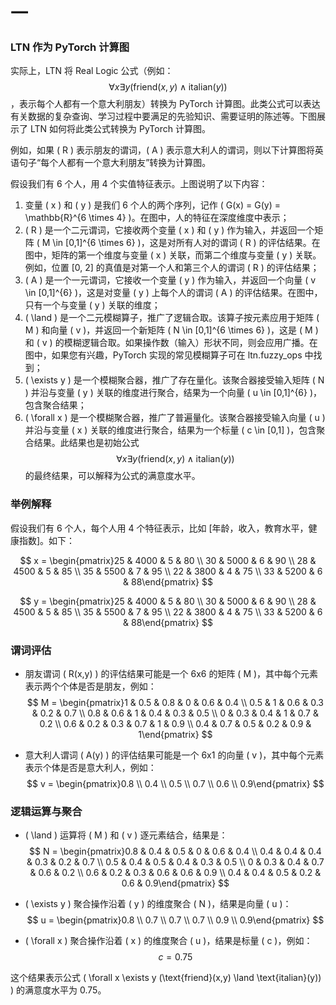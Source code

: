 # 一

### LTN 作为 PyTorch 计算图

实际上，LTN 将 Real Logic 公式（例如：$$\forall x \exists y (\text{friend}(x,y) \land \text{italian}(y))$$，表示每个人都有一个意大利朋友）转换为 PyTorch 计算图。此类公式可以表达有关数据的复杂查询、学习过程中要满足的先验知识、需要证明的陈述等。下图展示了 LTN 如何将此类公式转换为 PyTorch 计算图。

例如，如果 \( R \) 表示朋友的谓词，\( A \) 表示意大利人的谓词，则以下计算图将英语句子“每个人都有一个意大利朋友”转换为计算图。

假设我们有 6 个人，用 4 个实值特征表示。上图说明了以下内容：

1. 变量 \( x \) 和 \( y \) 是我们 6 个人的两个序列，记作 \( G(x) = G(y) = \mathbb{R}^{6 \times 4} \)。在图中，人的特征在深度维度中表示；
2. \( R \) 是一个二元谓词，它接收两个变量 \( x \) 和 \( y \) 作为输入，并返回一个矩阵 \( M \in [0,1]^{6 \times 6} \)，这是对所有人对的谓词 \( R \) 的评估结果。在图中，矩阵的第一个维度与变量 \( x \) 关联，而第二个维度与变量 \( y \) 关联。例如，位置 [0, 2] 的真值是对第一个人和第三个人的谓词 \( R \) 的评估结果；
3. \( A \) 是一个一元谓词，它接收一个变量 \( y \) 作为输入，并返回一个向量 \( v \in [0,1]^{6} \)，这是对变量 \( y \) 上每个人的谓词 \( A \) 的评估结果。在图中，只有一个与变量 \( y \) 关联的维度；
4. \( \land \) 是一个二元模糊算子，推广了逻辑合取。该算子按元素应用于矩阵 \( M \) 和向量 \( v \)，并返回一个新矩阵 \( N \in [0,1]^{6 \times 6} \)，这是 \( M \) 和 \( v \) 的模糊逻辑合取。如果操作数（输入）形状不同，则会应用广播。在图中，如果您有兴趣，PyTorch 实现的常见模糊算子可在 ltn.fuzzy_ops 中找到；
5. \( \exists y \) 是一个模糊聚合器，推广了存在量化。该聚合器接受输入矩阵 \( N \) 并沿与变量 \( y \) 关联的维度进行聚合，结果为一个向量 \( u \in [0,1]^{6} \)，包含聚合结果；
6. \( \forall x \) 是一个模糊聚合器，推广了普遍量化。该聚合器接受输入向量 \( u \) 并沿与变量 \( x \) 关联的维度进行聚合，结果为一个标量 \( c \in [0,1] \)，包含聚合结果。此结果也是初始公式 $$\forall x \exists y (\text{friend}(x,y) \land \text{italian}(y))$$ 的最终结果，可以解释为公式的满意度水平。

### 举例解释

假设我们有 6 个人，每个人用 4 个特征表示，比如 [年龄，收入，教育水平，健康指数]。如下：

$$
x = \begin{pmatrix}25 & 4000 & 5 & 80 \\ 30 & 5000 & 6 & 90 \\ 28 & 4500 & 5 & 85 \\ 35 & 5500 & 7 & 95 \\ 22 & 3800 & 4 & 75 \\ 33 & 5200 & 6 & 88\end{pmatrix}
$$

$$
y = \begin{pmatrix}25 & 4000 & 5 & 80 \\ 30 & 5000 & 6 & 90 \\ 28 & 4500 & 5 & 85 \\ 35 & 5500 & 7 & 95 \\ 22 & 3800 & 4 & 75 \\ 33 & 5200 & 6 & 88\end{pmatrix}
$$

### 谓词评估

- 朋友谓词 \( R(x,y) \) 的评估结果可能是一个 6x6 的矩阵 \( M \)，其中每个元素表示两个个体是否是朋友，例如：
$$
M = \begin{pmatrix}1 & 0.5 & 0.8 & 0 & 0.6 & 0.4 \\ 0.5 & 1 & 0.6 & 0.3 & 0.2 & 0.7 \\ 0.8 & 0.6 & 1 & 0.4 & 0.3 & 0.5 \\ 0 & 0.3 & 0.4 & 1 & 0.7 & 0.2 \\ 0.6 & 0.2 & 0.3 & 0.7 & 1 & 0.9 \\ 0.4 & 0.7 & 0.5 & 0.2 & 0.9 & 1\end{pmatrix}
$$

- 意大利人谓词 \( A(y) \) 的评估结果可能是一个 6x1 的向量 \( v \)，其中每个元素表示个体是否是意大利人，例如：
$$
v = \begin{pmatrix}0.8 \\ 0.4 \\ 0.5 \\ 0.7 \\ 0.6 \\ 0.9\end{pmatrix}
$$

### 逻辑运算与聚合

- \( \land \) 运算将 \( M \) 和 \( v \) 逐元素结合，结果是：
$$
N = \begin{pmatrix}0.8 & 0.4 & 0.5 & 0 & 0.6 & 0.4 \\ 0.4 & 0.4 & 0.4 & 0.3 & 0.2 & 0.7 \\ 0.5 & 0.4 & 0.5 & 0.4 & 0.3 & 0.5 \\ 0 & 0.3 & 0.4 & 0.7 & 0.6 & 0.2 \\ 0.6 & 0.2 & 0.3 & 0.6 & 0.6 & 0.9 \\ 0.4 & 0.4 & 0.5 & 0.2 & 0.6 & 0.9\end{pmatrix}
$$

- \( \exists y \) 聚合操作沿着 \( y \) 的维度聚合 \( N \)，结果是向量 \( u \)：
$$
u = \begin{pmatrix}0.8 \\ 0.7 \\ 0.7 \\ 0.7 \\ 0.9 \\ 0.9\end{pmatrix}
$$

- \( \forall x \) 聚合操作沿着 \( x \) 的维度聚合 \( u \)，结果是标量 \( c \)，例如：
$$
c = 0.75
$$

这个结果表示公式 \( \forall x \exists y (\text{friend}(x,y) \land \text{italian}(y)) \) 的满意度水平为 0.75。